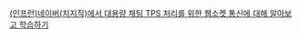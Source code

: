 [(인프런)네이버(치지직)에서 대용량 채팅 TPS 처리를 위한 웹소켓 통신에 대해 알아보고 학습하기](https://www.inflearn.com/course/%EB%8C%80%EC%9A%A9%EB%9F%89-%EC%B1%84%ED%8C%85-%EC%84%9C%EB%B2%84-%EC%B2%98%EB%A6%AC-%EC%9B%B9%EC%86%8C%EC%BC%93-%ED%86%B5%EC%8B%A0)
